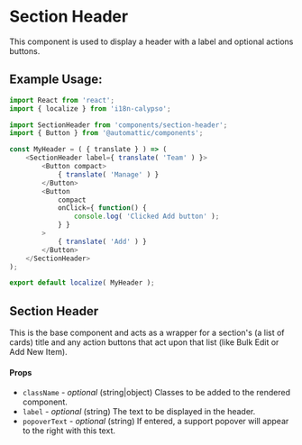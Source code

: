 Section Header
=========

This component is used to display a header with a label
and optional actions buttons.

## Example Usage:

```js
import React from 'react';
import { localize } from 'i18n-calypso';

import SectionHeader from 'components/section-header';
import { Button } from '@automattic/components';

const MyHeader = ( { translate } ) => (
	<SectionHeader label={ translate( 'Team' ) }>
		<Button compact>
			{ translate( 'Manage' ) }
		</Button>
		<Button
			compact
			onClick={ function() {
				console.log( 'Clicked Add button' );
			} }
		>
			{ translate( 'Add' ) }
		</Button>
	</SectionHeader>
);

export default localize( MyHeader );
```
## Section Header
This is the base component and acts as a wrapper for a section's (a list of cards) title and any action buttons that act upon that list (like Bulk Edit or Add New Item).

#### Props
- `className` - *optional* (string|object) Classes to be added to the rendered component.
- `label` - *optional* (string) The text to be displayed in the header.
- `popoverText` - *optional* (string) If entered, a support popover will appear to the right with this text.


